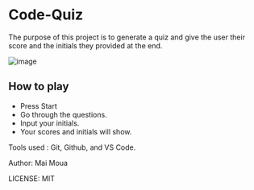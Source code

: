 # Code-Quiz

The purpose of this project is to generate a quiz and give the user their score and the initials they provided at the end.

![image](https://user-images.githubusercontent.com/113512061/193863059-2e91dd7f-9441-4685-8172-c61932cf31fa.png)

## How to play

* Press Start
* Go through the questions.
* Input your initials.
* Your scores and initials will show.

Tools used : Git, Github, and VS Code.

Author: Mai Moua

LICENSE: MIT
